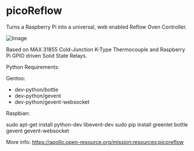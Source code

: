 picoReflow
==========

Turns a Raspberry Pi into a universal, web enabled Reflow Oven Controller.

![Image](https://apollo.open-resource.org/_media/mission:resources:picoreflow_webinterface.jpg)

Based on MAX 31855 Cold-Junction K-Type Thermocouple and Raspberry Pi GPIO driven Solid State Relays.


Python Requirements:

Gentoo:

  - dev-python/bottle
  - dev-python/gevent
  - dev-python/gevent-websocket


Raspbian:

sudo apt-get install python-dev libevent-dev
sudo pip install greenlet bottle gevent gevent-websocket


More info: https://apollo.open-resource.org/mission:resources:picoreflow
